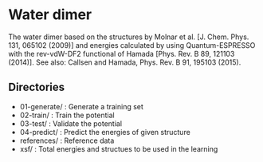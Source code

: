 # Water dimer

The water dimer based on the structures by Molnar et al. [J. Chem. Phys. 131, 065102 (2009)] and energies calculated by using Quantum-ESPRESSO with the rev-vdW-DF2 functional of Hamada [Phys. Rev. B 89, 121103 (2014)]. See also: Callsen and Hamada, Phys. Rev. B 91, 195103 (2015).

## Directories
- 01-generate/	: Generate a training set
- 02-train/	: Train the potential
- 03-test/	: Validate the potential
- 04-predict/	: Predict the energies of given structure
- references/   : Reference data
- xsf/		: Total energies and structues to be used in the learning
